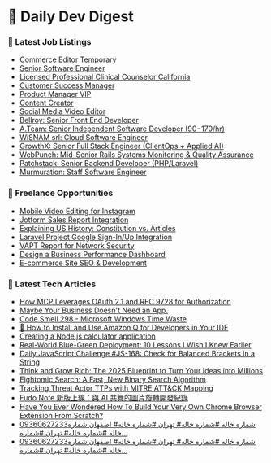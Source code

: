 # 📢 Daily Dev Digest

### 💼 Latest Job Listings
- [Commerce Editor Temporary](https://remoteOK.com/remote-jobs/remote-commerce-editor-temporary-bdg-1093091)
- [Senior Software Engineer](https://remoteOK.com/remote-jobs/remote-senior-software-engineer-contra-1093088)
- [Licensed Professional Clinical Counselor California](https://remoteOK.com/remote-jobs/remote-licensed-professional-clinical-counselor-california-headlight-1093087)
- [Customer Success Manager](https://remoteOK.com/remote-jobs/remote-customer-success-manager-revinate-1093085)
- [Product Manager VIP](https://remoteOK.com/remote-jobs/remote-product-manager-vip-gate-io-1093083)
- [Content Creator](https://remoteOK.com/remote-jobs/remote-content-creator-contra-1093078)
- [Social Media Video Editor](https://remoteOK.com/remote-jobs/remote-social-media-video-editor-contra-1093076)
- [Bellroy: Senior Front End Developer](https://weworkremotely.com/remote-jobs/bellroy-senior-front-end-developer-1)
- [A.Team: Senior Independent Software Developer ($90-$170/hr)](https://weworkremotely.com/remote-jobs/a-team-senior-independent-software-developer-90-170-hr)
- [WiSNAM srl: Cloud Software Engineer](https://weworkremotely.com/remote-jobs/wisnam-cloud-software-engineer-1)
- [GrowthX: Senior Full Stack Engineer (ClientOps + Applied AI)](https://weworkremotely.com/remote-jobs/growthx-senior-full-stack-engineer-clientops-applied-ai)
- [WebPunch: Mid-Senior Rails Systems Monitoring & Quality Assurance](https://weworkremotely.com/remote-jobs/webpunch-mid-senior-rails-systems-monitoring-quality-assurance)
- [Patchstack: Senior Backend Developer (PHP/Laravel)](https://weworkremotely.com/remote-jobs/patchstack-senior-backend-developer-php-laravel)
- [Murmuration: Staff Software Engineer](https://weworkremotely.com/remote-jobs/murmuration-staff-software-engineer-1)

### 🎯 Freelance Opportunities
- [Mobile Video Editing for Instagram](https://www.freelancer.com/projects/video-editing/Mobile-Video-Editing-for-Instagram.html)
- [Jotform Sales Report Integration](https://www.freelancer.com/projects/data-entry/Jotform-Sales-Report-Integration.html)
- [Explaining US History: Constitution vs. Articles](https://www.freelancer.com/projects/research-writing/Explaining-History-Constitution-Articles.html)
- [Laravel Project Google Sign-In/Up Integration](https://www.freelancer.com/projects/laravel/Laravel-Project-Google-Sign-Integration.html)
- [VAPT Report for Network Security](https://www.freelancer.com/projects/internet-security/VAPT-Report-for-Network-Security.html)
- [Design a Business Performance Dashboard](https://www.freelancer.com/projects/excel/Sales-Dashboard-Design.html)
- [E-commerce Site SEO &amp; Development](https://www.freelancer.com/projects/seo/commerce-Site-SEO-Development.html)

### 📝 Latest Tech Articles
- [How MCP Leverages OAuth 2.1 and RFC 9728 for Authorization](https://dev.to/patrick_chan_0922a197d89d/how-mcp-leverages-oauth-21-and-rfc-9728-for-authorization-58dn)
- [Maybe Your Business Doesn't Need an App.](https://dev.to/bill_vivino_481bc473fa0d9/maybe-your-business-doesnt-need-an-app-3jae)
- [Code Smell 298 - Microsoft Windows Time Waste](https://dev.to/mcsee/code-smell-298-microsoft-windows-time-waste-30k1)
- [🚀 How to Install and Use Amazon Q for Developers in Your IDE](https://dev.to/aws-builders/how-to-install-and-use-amazon-q-for-developers-in-your-ide-4e3h)
- [Creating a Node.js calculator application](https://dev.to/ameh_mathias/creating-a-nodejs-calculator-application-5ld)
- [Real-World Blue-Green Deployment: 10 Lessons I Wish I Knew Earlier](https://dev.to/egor_kaleynik_7dbe9393e86/real-world-blue-green-deployment-10-lessons-i-wish-i-knew-earlier-71j)
- [Daily JavaScript Challenge #JS-168: Check for Balanced Brackets in a String](https://dev.to/dpc/daily-javascript-challenge-js-168-check-for-balanced-brackets-in-a-string-7m)
- [Think and Grow Rich: The 2025 Blueprint to Turn Your Ideas into Millions](https://medium.com/@ahmedmuntseer/think-and-grow-rich-the-2025-blueprint-to-turn-your-ideas-into-millions-764ed20c47e1?source=rss------programming-5)
- [Eightomic Search: A Fast, New Binary Search Algorithm](https://medium.com/@eightomic/eightomic-search-a-fast-new-binary-search-algorithm-d5bd09818fa5?source=rss------programming-5)
- [Tracking Threat Actor TTPs with MITRE ATT&CK Mapping](https://medium.com/@paritoshblogs/tracking-threat-actor-ttps-with-mitre-att-ck-mapping-f90d68d9ea7f?source=rss------programming-5)
- [Fudo Note 新版上線：與 AI 共舞的圖片旋轉開發紀錄](https://medium.com/ddsakura-blog/fudo-note-%E6%96%B0%E7%89%88%E4%B8%8A%E7%B7%9A-%E8%88%87-ai-%E5%85%B1%E8%88%9E%E7%9A%84%E5%9C%96%E7%89%87%E6%97%8B%E8%BD%89%E9%96%8B%E7%99%BC%E7%B4%80%E9%8C%84-d96d73d9855e?source=rss------programming-5)
- [Have You Ever Wondered How To Build Your Very Own Chrome Browser Extension From Scratch?](https://medium.com/@arrayjson/have-you-ever-wondered-how-to-build-your-very-own-chrome-browser-extension-from-scratch-59139f339831?source=rss------programming-5)
- [09360627233شماره خاله #شماره خاله# تهران #شماره خاله# اصفهان
شماره خاله #شماره خاله# تهران #شماره…](https://medium.com/@n05244194/09360627233%D8%B4%D9%85%D8%A7%D8%B1%D9%87-%D8%AE%D8%A7%D9%84%D9%87-%D8%B4%D9%85%D8%A7%D8%B1%D9%87-%D8%AE%D8%A7%D9%84%D9%87-%D8%AA%D9%87%D8%B1%D8%A7%D9%86-%D8%B4%D9%85%D8%A7%D8%B1%D9%87-%D8%AE%D8%A7%D9%84%D9%87-%D8%A7%D8%B5%D9%81%D9%87%D8%A7%D9%86-%D8%B4%D9%85%D8%A7%D8%B1%D9%87-%D8%AE%D8%A7%D9%84%D9%87-%D8%B4%D9%85%D8%A7%D8%B1%D9%87-%D8%AE%D8%A7%D9%84%D9%87-%D8%AA%D9%87%D8%B1%D8%A7%D9%86-%D8%B4%D9%85%D8%A7%D8%B1%D9%87-fd984124277f?source=rss------programming-5)
- [09360627233شماره خاله #شماره خاله# تهران #شماره خاله# اصفهان
شماره خاله #شماره خاله# تهران #شماره…](https://medium.com/@n05244194/09360627233%D8%B4%D9%85%D8%A7%D8%B1%D9%87-%D8%AE%D8%A7%D9%84%D9%87-%D8%B4%D9%85%D8%A7%D8%B1%D9%87-%D8%AE%D8%A7%D9%84%D9%87-%D8%AA%D9%87%D8%B1%D8%A7%D9%86-%D8%B4%D9%85%D8%A7%D8%B1%D9%87-%D8%AE%D8%A7%D9%84%D9%87-%D8%A7%D8%B5%D9%81%D9%87%D8%A7%D9%86-%D8%B4%D9%85%D8%A7%D8%B1%D9%87-%D8%AE%D8%A7%D9%84%D9%87-%D8%B4%D9%85%D8%A7%D8%B1%D9%87-%D8%AE%D8%A7%D9%84%D9%87-%D8%AA%D9%87%D8%B1%D8%A7%D9%86-%D8%B4%D9%85%D8%A7%D8%B1%D9%87-f532fd50b128?source=rss------programming-5)
